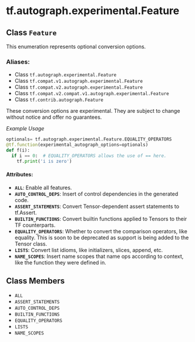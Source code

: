 <div itemscope itemtype="http://developers.google.com/ReferenceObject">
<meta itemprop="name" content="tf.autograph.experimental.Feature" />
<meta itemprop="path" content="Stable" />
<meta itemprop="property" content="ALL"/>
<meta itemprop="property" content="ASSERT_STATEMENTS"/>
<meta itemprop="property" content="AUTO_CONTROL_DEPS"/>
<meta itemprop="property" content="BUILTIN_FUNCTIONS"/>
<meta itemprop="property" content="EQUALITY_OPERATORS"/>
<meta itemprop="property" content="LISTS"/>
<meta itemprop="property" content="NAME_SCOPES"/>
</div>

# tf.autograph.experimental.Feature

## Class `Feature`

This enumeration represents optional conversion options.



### Aliases:

* Class `tf.autograph.experimental.Feature`
* Class `tf.compat.v1.autograph.experimental.Feature`
* Class `tf.compat.v2.autograph.experimental.Feature`
* Class `tf.compat.v2.compat.v1.autograph.experimental.Feature`
* Class `tf.contrib.autograph.Feature`

<!-- Placeholder for "Used in" -->

These conversion options are experimental. They are subject to change without
notice and offer no guarantees.

_Example Usage_

```python
optionals= tf.autograph.experimental.Feature.EQUALITY_OPERATORS
@tf.function(experimental_autograph_options=optionals)
def f(i):
  if i == 0:  # EQUALITY_OPERATORS allows the use of == here.
    tf.print('i is zero')
```

#### Attributes:


* <b>`ALL`</b>: Enable all features.
* <b>`AUTO_CONTROL_DEPS`</b>: Insert of control dependencies in the generated code.
* <b>`ASSERT_STATEMENTS`</b>: Convert Tensor-dependent assert statements to tf.Assert.
* <b>`BUILTIN_FUNCTIONS`</b>: Convert builtin functions applied to Tensors to
  their TF counterparts.
* <b>`EQUALITY_OPERATORS`</b>: Whether to convert the comparison operators, like
  equality. This is soon to be deprecated as support is being added to the
  Tensor class.
* <b>`LISTS`</b>: Convert list idioms, like initializers, slices, append, etc.
* <b>`NAME_SCOPES`</b>: Insert name scopes that name ops according to context, like the
  function they were defined in.

## Class Members

* `ALL` <a id="ALL"></a>
* `ASSERT_STATEMENTS` <a id="ASSERT_STATEMENTS"></a>
* `AUTO_CONTROL_DEPS` <a id="AUTO_CONTROL_DEPS"></a>
* `BUILTIN_FUNCTIONS` <a id="BUILTIN_FUNCTIONS"></a>
* `EQUALITY_OPERATORS` <a id="EQUALITY_OPERATORS"></a>
* `LISTS` <a id="LISTS"></a>
* `NAME_SCOPES` <a id="NAME_SCOPES"></a>

